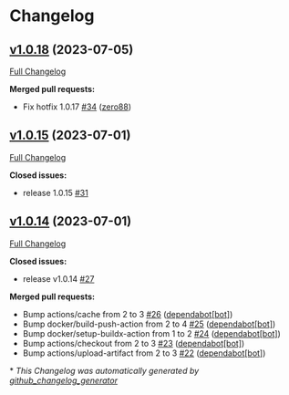 # Changelog

## [v1.0.18](https://github.com/zero88/gh-test/tree/v1.0.17) (2023-07-05)

[Full Changelog](https://github.com/zero88/gh-test/compare/v1.0.16...v1.0.17)

**Merged pull requests:**

- Fix hotfix 1.0.17 [\#34](https://github.com/zero88/gh-test/pull/34) ([zero88](https://github.com/zero88))

## [v1.0.15](https://github.com/zero88/gh-test/tree/v1.0.15) (2023-07-01)

[Full Changelog](https://github.com/zero88/gh-test/compare/v1.0.14...v1.0.15)

**Closed issues:**

- release 1.0.15 [\#31](https://github.com/zero88/gh-test/issues/31)

## [v1.0.14](https://github.com/zero88/gh-test/tree/v1.0.14) (2023-07-01)

[Full Changelog](https://github.com/zero88/gh-test/compare/v1.0.12...v1.0.14)

**Closed issues:**

- release v1.0.14 [\#27](https://github.com/zero88/gh-test/issues/27)

**Merged pull requests:**

- Bump actions/cache from 2 to 3 [\#26](https://github.com/zero88/gh-test/pull/26) ([dependabot[bot]](https://github.com/apps/dependabot))
- Bump docker/build-push-action from 2 to 4 [\#25](https://github.com/zero88/gh-test/pull/25) ([dependabot[bot]](https://github.com/apps/dependabot))
- Bump docker/setup-buildx-action from 1 to 2 [\#24](https://github.com/zero88/gh-test/pull/24) ([dependabot[bot]](https://github.com/apps/dependabot))
- Bump actions/checkout from 2 to 3 [\#23](https://github.com/zero88/gh-test/pull/23) ([dependabot[bot]](https://github.com/apps/dependabot))
- Bump actions/upload-artifact from 2 to 3 [\#22](https://github.com/zero88/gh-test/pull/22) ([dependabot[bot]](https://github.com/apps/dependabot))



\* *This Changelog was automatically generated by [github_changelog_generator](https://github.com/github-changelog-generator/github-changelog-generator)*
